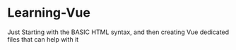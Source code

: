 # Learning-Vue
Just Starting with the BASIC HTML syntax, and then creating Vue dedicated files that can help with it
